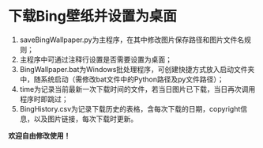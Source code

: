 # 下载Bing壁纸并设置为桌面

1. saveBingWallpaper.py为主程序，在其中修改图片保存路径和图片文件名规则；
2. 主程序中可通过注释行设置是否需要设置为桌面；
3. BingWallpaper.bat为Windows批处理程序，可创建快捷方式放入启动文件夹中，随系统启动（需修改bat文件中的Python路径及py文件路径）；
4. time为记录当前最新一次下载时间的文件，若当日图片已下载，当日再次调用程序时即跳过；
5. BingHistory.csv为记录下载历史的表格，含每次下载的日期，copyright信息，以及图片链接，每次下载时更新。

**欢迎自由修改使用！**
